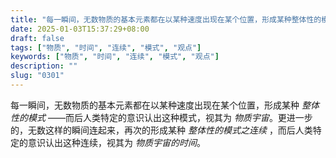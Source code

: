 ```yaml
---
title: "每一瞬间，无数物质的基本元素都在以某种速度出现在某个位置，形成某种整体性的模式——而后人类特定的意识认出这种模式，视其为物质宇宙。"
date: 2025-01-03T15:37:29+08:00
draft: false
tags: ["物质", "时间", "连续", "模式", "观点"]
keywords: ["物质", "时间", "连续", "模式", "观点"]
description: ""
slug: "0301"
---
```


每一瞬间，无数物质的基本元素都在以某种速度出现在某个位置，形成某种 *整体性的模式* ——而后人类特定的意识认出这种模式，视其为 *物质宇宙*。更进一步的，无数这样的瞬间连起来，再次的形成某种 *整体性的模式之连续* ，而后人类特定的意识认出这种连续，视其为 *物质宇宙的时间*。